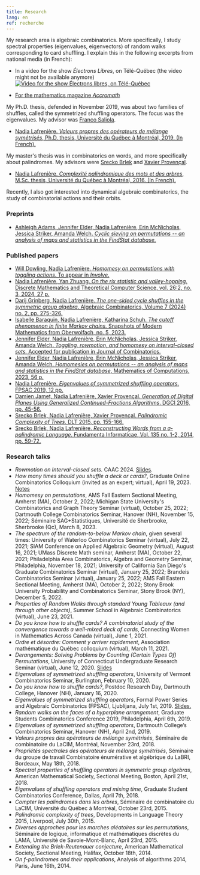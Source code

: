 ```yaml
---
title: Research
lang: en
ref: recherche
---
```


My research area is algebraic combinatorics. More specifically, I study spectral properties (eigenvalues, eigenvectors) of random walks corresponding to card shuffling. I explain this in the following excerpts from national media (in French):

- In a video for the show _Électrons Libres_, on Télé-Québec (the video might not be available anymore)
[![Video for the show _Électrons libres_, on Télé-Québec](https://images.telequebec.tv/medias/036666/default/w1920_h1080.jpg)](https://electronslibres.telequebec.tv/episodes/36666)

- [For the mathematics magazine _Accromath_](https://accromath.uqam.ca/2021/10/ordre-et-desordre-comment-y-arriver-rapidement/)

My Ph.D. thesis, defended in November 2019, was about two families of shuffles, called the symmetrized shuffling operators. The focus was the eigenvalues. My advisor was [Franco Saliola](https://saliola.github.io/).
- [Nadia Lafrenière. _Valeurs propres des opérateurs de mélange symétrisés_, Ph.D. thesis, Université du Québec à Montréal, 2019. (In French).](these.pdf)

My master's thesis was in combinatorics on words, and more specifically about palindromes. My advisors were [Srecko Brlek](http://lacim.uqam.ca/~brlek/) and [Xavier Provençal](http://xprov.org/). 
- [Nadia Lafrenière. _Complexité palindromique des mots et des arbres_, M.Sc. thesis, Université du Québec à Montréal, 2016. (In French).](memoire.pdf)

Recently, I also got interested into dynamical algebraic combinatorics, the study of combinatorial actions and their orbits.

### Preprints 
- [Ashleigh Adams, Jennifer Elder, Nadia Lafrenière, Erin McNicholas, Jessica Striker, Amanda Welch. _Cyclic sieving on permutations -- an analysis of maps and statistics in the FindStat database._](https://arxiv.org/abs/2402.16251)

### Published papers
- [Will Dowling, Nadia Lafrenière. _Homomesy on permutations with toggling actions_. To appear in _Involve_.](https://arxiv.org/abs/2312.02383)
- [Nadia Lafrenière, Yan Zhuang. _On the rix statistic and valley-hopping._ Discrete Mathematics and Theoretical Computer Science, vol. 26:2, no. 3, 2024, 27 p.](https://dmtcs.episciences.org/13136/pdf)
- [Darij Grinberg, Nadia Lafrenière. _The one-sided cycle shuffles in the symmetric group algebra_. Algebraic Combinatorics,  Volume 7 (2024) no. 2, pp. 275-326.](https://alco.centre-mersenne.org/articles/10.5802/alco.346/)
- [Isabelle Baraquin, Nadia Lafrenière, Katharina Schuh. _The cutoff phenomenon in finite Markov chains._ Snapshots of Modern Mathematics from Oberwolfach, no. 5, 2023.](https://publications.mfo.de/handle/mfo/4094)
- [Jennifer Elder, Nadia Lafrenière, Erin McNicholas, Jessica Striker, Amanda Welch. _Toggling, rowmotion, and homomesy on interval-closed sets._ Accepted for publication in Journal of Combinatorics.](https://arxiv.org/abs/2307.08520)
- [Jennifer Elder, Nadia Lafrenière, Erin McNicholas, Jessica Striker, Amanda Welch. _Homomesies on permutations -- an analysis of maps and statistics in the FindStat database_, Mathematics of Computations, 2023, 56 p.](https://arxiv.org/abs/2206.13409)
- [Nadia Lafrenière. _Eigenvalues of symmetrized shuffling operators_. FPSAC 2019, 12 pp.](https://arxiv.org/abs/1811.07196)
- [Damien Jamet, Nadia Lafrenière, Xavier Provençal. _Generation of Digital Planes Using Generalized Continued-Fractions Algorithms_. DGCI 2016, pp. 45-56.](JLP-DGCI2016.pdf)
- [Srecko Brlek, Nadia Lafrenière, Xavier Provençal. _Palindromic Complexity of Trees_. DLT 2015, pp. 155-166.](https://arxiv.org/abs/1505.02695)
- [Srecko Brlek, Nadia Lafrenière. _Reconstructing Words from a σ-palindromic Language_. Fundamenta Informaticae, Vol.  135 no. 1-2, 2014, pp. 59-72.](BL-sigma-pal.pdf)

### Research talks
- _Rowmotion on Interval-closed sets._ CAAC 2024. [Slides](Lafreniere_CAAC_ICS.pdf).
- _How many times should you shuffle a deck or cards?_, Graduate Online Combinatorics Colloquium (invited as an expert; virtual), April 19, 2023. [Notes](Lafreniere_GOCC.pdf)
- _Homomesy on permutations_, AMS Fall Eastern Sectional Meeting, Amherst (MA), October 2, 2022; Michigan State University's Combinatorics and Graph Theory Seminar (virtual), October 25, 2022; Dartmouth College Combinatorics Seminar, Hanover (NH), November 15, 2022; Séminaire SAG+Statistiques, Université de Sherbrooke, Sherbrooke (Qc), March 8, 2023.
- _The spectrum of the random-to-below Markov chain_, given several times: University of Waterloo Combinatorics Seminar (virtual), July 22, 2021;  SIAM Conference on Applied Algebraic Geometry (virtual), August 16, 2021; UMass Discrete Math seminar, Amherst (MA), October 22, 2021; Philadelphia Area Combinatorics, Algebra and Geometry Seminar, Philadelphia, November 18, 2021; University of California San Diego's Graduate Combinatorics Seminar (virtual), January 25, 2022; Brandeis Combinatorics Seminar (virtual), January 25, 2022; AMS Fall Eastern Sectional Meeting, Amherst (MA), October 2, 2022; Stony Brook University Probability and Combinatorics Seminar, Stony Brook (NY), December 5, 2022.
- _Properties of Random Walks through standard Young Tableaux (and through other objects)_, Summer School in Algebraic Combinatorics (virtual), June 23, 2021.
- _Do you know how to shuffle cards? A combinatorial study of the convergence towards a well-mixed deck of cards_, Connecting Women in Mathematics Across Canada (virtual), June 1, 2021.
- _Ordre et désordre: Comment y arriver rapidement_, Association mathématique du Québec colloquium (virtual), March 11, 2021.
- _Derangements: Solving Problems by Counting (Certain Types Of) Permutations_, University of Connecticut Undergraduate Research Seminar (virtual), June 12, 2020. [Slides](talks/Derangements.pdf)
- _Eigenvalues of symmetrized shuffling operators_, University of Vermont Combinatorics Seminar, Burlington, February 10, 2020.
- _Do you know how to shuffle cards?_, Postdoc Research Day, Dartmouth College, Hanover (NH), January 16, 2020.
- _Eigenvalues of symmetrized shuffling operators_, Formal Power Series and Algebraic Combinatorics (FPSAC), Ljublijana, July 1st, 2019. [Slides.](http://fpsac2019.fmf.uni-lj.si/resources/Slides/147slides.pdf)
- _Random walks on the faces of a hyperplane arrangement_, Graduate Students Combinatorics Conference 2019, Philadelphia, April 6th, 2019.
- _Eigenvalues of symmetrized shuffling operators_, Dartmouth College’s Combinatorics Seminar, Hanover (NH), April 2nd, 2019.
- _Valeurs propres des opérateurs de mélange symétrisés_, Séminaire de combinatoire du LaCIM, Montréal, November 23rd, 2018.
- _Propriétés spectrales des opérateurs de mélange symétrisés_, Séminaire du groupe de travail Combinatoire énumérative et algébrique du LaBRI, Bordeaux, May 18th, 2018.
- _Spectral properties of shuffling operators in symmetric group algebras_, American Mathematical Society, Sectional Meeting, Boston, April 21st, 2018.
- _Eigenvalues of shuffling operators and mixing time_, Graduate Student Combinatorics Conference, Dallas, April 7th, 2018.
- _Compter les palindromes dans les arbres_, Séminaire de combinatoire du LaCIM, Université du Québec à Montréal, October 23rd, 2015.
- _Palindromic complexity of trees_, Developments in Language Theory 2015, Liverpool, July 30th, 2015.
- _Diverses approches pour les marches aléatoires sur les permutations_, Séminaire de logique, informatique et mathématiques discrètes du LAMA, Université de Savoie-Mont-Blanc, April 23rd, 2015.
- _Extending the Brlek-Reutenauer conjecture_, American Mathematical Society, Sectional Meeting, Halifax, October 18th, 2014.
- _On f-palindromes and their applications_, Analysis of algorithms 2014, Paris, June 16th, 2014.
